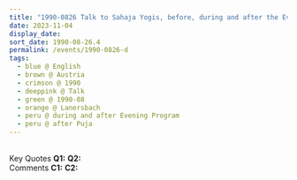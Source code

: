 ```yaml
---
title: "1990-0826 Talk to Sahaja Yogis, before, during and after the Evening Program, after Śhrī Gaṇeśha Pūjā, Lanersbach, Austria"
date: 2023-11-04
display_date: 
sort_date: 1990-08-26.4
permalink: /events/1990-0826-d
tags:
  - blue @ English
  - brown @ Austria
  - crimson @ 1990
  - deeppink @ Talk
  - green @ 1990-08
  - orange @ Lanersbach
  - peru @ during and after Evening Program
  - peru @ after Puja  
---
```


<br>

<wave-list>
  <list-title color="DarkSeaGreen" width="55">Key Quotes</list-title>
  <list-item color="BlanchedAlmond" width="280"><b>Q1:</b> <i></i></list-item>
  <list-item color="Lavender" width="280"><b>Q2:</b> <i></i></list-item>
</wave-list>

<br>

<wave-list>
  <list-title color="DarkSeaGreen" width="55">Comments</list-title>
  <list-item color="BlanchedAlmond" width="280"><b>C1:</b> <i></i></list-item>
  <list-item color="Lavender" width="280"><b>C2:</b> <i></i></list-item>
</wave-list>